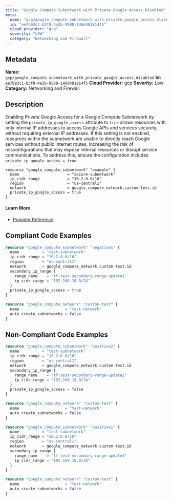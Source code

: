 ```yaml
---
title: "Google Compute Subnetwork with Private Google Access Disabled"
meta:
  name: "gcp/google_compute_subnetwork_with_private_google_access_disabled"
  id: "ee7b93c1-b3f8-4a3b-9588-146d481814f5"
  cloud_provider: "gcp"
  severity: "LOW"
  category: "Networking and Firewall"
---
```

## Metadata
**Name:** `gcp/google_compute_subnetwork_with_private_google_access_disabled`
**Id:** `ee7b93c1-b3f8-4a3b-9588-146d481814f5`
**Cloud Provider:** gcp
**Severity:** Low
**Category:** Networking and Firewall
## Description
Enabling Private Google Access for a Google Compute Subnetwork by setting the `private_ip_google_access` attribute to `true` allows resources with only internal IP addresses to access Google APIs and services securely, without requiring external IP addresses. If this setting is not enabled, resources within the subnetwork are unable to directly reach Google services without public internet routes, increasing the risk of misconfigurations that may expose internal resources or disrupt service communications. To address this, ensure the configuration includes `private_ip_google_access = true`:

```
resource "google_compute_subnetwork" "example" {
  name                     = "secure-subnetwork"
  ip_cidr_range            = "10.2.0.0/16"
  region                   = "us-central1"
  network                  = google_compute_network.custom-test.id
  private_ip_google_access = true
}
```

#### Learn More

 - [Provider Reference](https://registry.terraform.io/providers/hashicorp/google/latest/docs/resources/compute_subnetwork#private_ip_google_access)


## Compliant Code Examples
```terraform
resource "google_compute_subnetwork" "negative1" {
  name          = "test-subnetwork"
  ip_cidr_range = "10.2.0.0/16"
  region        = "us-central1"
  network       = google_compute_network.custom-test.id
  secondary_ip_range {
    range_name    = "tf-test-secondary-range-update1"
    ip_cidr_range = "192.168.10.0/24"
  }
  private_ip_google_access = true
}

resource "google_compute_network" "custom-test" {
  name                    = "test-network"
  auto_create_subnetworks = false
}

```
## Non-Compliant Code Examples
```terraform
resource "google_compute_subnetwork" "positive2" {
  name          = "test-subnetwork"
  ip_cidr_range = "10.2.0.0/16"
  region        = "us-central1"
  network       = google_compute_network.custom-test.id
  secondary_ip_range {
    range_name    = "tf-test-secondary-range-update1"
    ip_cidr_range = "192.168.10.0/24"
  }
  private_ip_google_access = false
}

resource "google_compute_network" "custom-test" {
  name                    = "test-network"
  auto_create_subnetworks = false
}

```

```terraform
resource "google_compute_subnetwork" "positive1" {
  name          = "test-subnetwork"
  ip_cidr_range = "10.2.0.0/16"
  region        = "us-central1"
  network       = google_compute_network.custom-test.id
  secondary_ip_range {
    range_name    = "tf-test-secondary-range-update1"
    ip_cidr_range = "192.168.10.0/24"
  }
}

resource "google_compute_network" "custom-test" {
  name                    = "test-network"
  auto_create_subnetworks = false
}

```